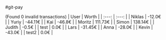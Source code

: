 #git-pay

(Found 0 invalid transactions)
| User | Worth |
| :---: | :---: |
| Niklas | -12.0€ |
| Yuriy | -44.11€ |
| Kai | -46.8€ |
| Moritz | 111.73€ |
| Simon | 138.14€ |
| Judith | -0.5€ |
| test | 0.0€ |
| Lars | -31.45€ |
| Anna | -28.0€ |
| Kevin | -43.0€ |
| test2 | 0.0€ |
